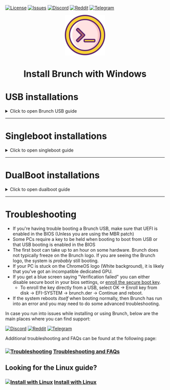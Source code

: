 <div id="top"></div>

<!-- Shields/Logos -->
[![License][license-shield]][license-url]
[![Issues][issues-shield]][issues-url]
[![Discord][discord-shield]][discord-url]
[![Reddit][reddit-shield]][reddit-url]
[![Telegram][telegram-shield]][telegram-url]
<!-- Project Logo -->
<p align="center">
  <a href="https://github.com/sebanc/brunch" title="Brunch">
   <img src="./images/terminal_icon-512.png" width="128px" alt="Logo"/>
  </a>
</p>
<h1 align="center">Install Brunch with Windows</h1>

<!-- Installation Guides -->
# USB installations

<details>
  <summary>Click to open Brunch USB guide</summary>

### Requirements
- Administrator access.
- Target Disk/USB must be 16 GB minimum.
  - You will also need about 16 GB of free space in your Windows installation.
- A linux installation vis WSL2
- `pv`, `tar`, `unzip` and `cgpt` packages.
- A [compatible PC][compatibility] to boot Brunch on.
- An entry level understanding of the linux terminal.
  - This guide aims to make this process as easy as possible, but knowing the basics is expected.

## Getting Started
This guide is for installing Brunch to a USB (or other disk) using Windows. This guide is also required when singlebooting or dualbooting. To begin, boot into Windows.

### Recoveries
Download a recovery suitable for your CPU. The list below can help you select one. You do *not* need to select a recovery that matches the latest Brunch release number, the most recent avaliable is typically fine.
#### Intel
* ["rammus" is suggested for 1st gen -> 9th gen.][recovery-rammus]
* ["volteer" is suggested for 10th & 11th gen.][recovery-volteer]
  * [11th gen (and some 10th gen) may need kernel 5.10][changing-kernels] 
#### AMD
* ["grunt" is suggested for Stoney Ridge & Bristol Ridge.][recovery-grunt]
* ["zork" is suggested for Ryzen.][recovery-zork]
  * [Ryzen 4xxx devices need kernel 5.10][changing-kernels]
Recoveries can be found by clicking the above links. They can also be found by going to [cros.tech][cros-tech] or the [cros-updates-serving][cros-official] site and searching for the recovery you want.

After selecting the recovery you want, you can select a specific release. Posted releases may be behind the current release, this is normal and you can update into the current release later. It is usually suggested to use the latest release avaliable.

### Gathering Files
Download the Brunch files from this GitHub repository. Do not use files found on other sites or linked in videos online. The [releases tab][releases-tab] can be found at the bottom of the right-hand column on the main GitHub page, but it is generally suggested to use the [latest release][latest-release].

When downloading a release, select the brunch...tar.gz file from the assets at the bottom of the release post. You do not need the source code files, do not download them.

Before continuing, you will need a linux distro installed from the Microsoft Store using WSL2, and the distro must be set up and ready to use. Please refer to online resources for this as the setup can be complicated for some systems.

### Prepare the Terminal
Once both files have been downloaded, the Brunch release and your chosen ChromeOS recovery, Launch WSL2.
* Make sure that pv, cgpt, tar and unzip are installed.

```sudo apt update && sudo apt -y install pv cgpt tar unzip```
  * My example uses `apt`, a package manager for Debian and Ubuntu based distros. If you use Arch, you will need [vboot-utils][vboot-utils] for access to cgpt and a different package manager may be needed to install the rest.

* Some Linux releases may require the `universe` repo to install some of the above dependencies. If you get any errors about a dependency being unavaliable, add the `universe` repo with this command, and then try the previous step again afterwards.

```sudo add-apt-repository universe```
* After all dependencies have been installed, `cd` into the directory where your files were downloaded.
  * Replace `username` with your *Windows* username.
  * The linux terminal is Case Sensitive, be mindful of capital letters.

```cd /mnt/c/Users/username/Downloads```
* Extract the Brunch archive using `tar`
  * Replace `brunch_filename.tar.gz` with the file's actual filename.

```tar zxvf brunch_filename.tar.gz```
* Extract the ChromeOS recovery using `unzip`
  * Replace `chromeos_filename.bin.zip` with the file's actual filename.

```unzip chromeos_filename.bin.zip```

Once completed, you will have 4 new files from the brunch archive, and a recovery bin that we will use in the next step.

### Special instructions for Legacy devices **only**
This step is only needed for legacy boot devices that do not support UEFI. If your PC supports UEFI, _skip this step!_
* If you need it, this is when you should download the [MBR patch][mbr-patch] from the main branch and extract it with `tar`.
  * This file will overwrite some of the files you've already extracted, this is supposed to happen.

```tar zxvf mbr_support.tar.gz```

### Install Brunch

* Once you've got your files ready, you're ready to install Brunch.
  * As before, replace `chromeos_filename.bin` with the bin file's actual filename.

```sudo bash chromeos-install.sh -src chromeos_filename.bin -dst chromeos.img```

The script will ask for confirmation. If you're ready to install, type `yes` into the prompt.

The installation may take some time depending on the speed of your disk, please be patient. There may be a couple of GPT Header errors, which can be safely ignored. 

The installation will report that ChromeOS was installed when it is finished. Before closing the terminal, make sure that there are no additional errors in the terminal. If there are no errors, then you are good to go!

### Making the USB

Since WSL2 does not have direct disk access, we make an img with WSL2 and then use another program such as [Rufus][rufus-link] or [Etcher][etcher-link] to write the disk to a USB. Open the program of your choice, select the chromeos.img in your Downloads folder and write it to your USB.

### Next Steps
  
If you installed to a USB or a second internal disk, then you should be ready to boot into Brunch. If you've installed to a USB, keep it plugged in and reboot. It is normal for the first boot to take a very long time, please be patient.

* The first boot is the best time to setup anything important such as [changing kernels][changing-kernels] or [framework options][framework-options] by selecting the "ChromeOS (Settings)" boot option.

* At this point, your device may incorrectly state that your installation is only 14 GB, regardless of it's actual size. This can be fixed by opening a developer shell on the startup screen with **Ctrl + Alt + F2**.
  * Log in as `root` there should be no password.
  * Enter `resize-data` then reboot the PC when it's finished. Your reported size should now be accurate.

## Secure Boot
  
If secure boot is enabled, a blue screen saying `Verification failed: (15) Access Denied` may appear upon boot. 
  * To enroll the key directly from a USB, select OK -> Enroll key from disk -> EFI-SYSTEM -> brunch.der -> Continue and reboot.

  </details>
  
***
 
# Singleboot installations

<details>
  <summary>Click to open singleboot guide</summary>

### Requirements
- Administrator access.
- Target Disk must be 16 GB minimum.
- Working Brunch USB.
- A [compatible PC][compatibility] to boot Brunch on.
- An entry level understanding of the linux terminal.
  - This guide aims to make this process as easy as possible, but knowing the basics is expected.

## Getting Started
  
This guide is for installing Brunch to a disk using a Brunch USB. This guide requires having a working Brunch USB to initiate the install, you can made one by following the [guide above][brunch-usb-guide-win]. To begin, boot into a working Brunch USB. 
Log into ChromeOS, and open a Crosh Shell with **Ctrl + Alt + T**, then enter `shell` at the prompt.

### Selecting a Target Disk
  
Before continuing, you will need to know what disk you want to install to. Be absolutely sure **before** you continue, this installation will erase **everything** on that disk, including other partitions. The disk must be at least 16 GB, or the installation will fail. There are several ways to determine which disk is your target, in my example I'll be using `lsblk`.
  
```lsblk -e7```
  
This command will show your disks, and the partitions on them. It will also show their sizes and if they are currently mounted. Use this information to determine which disk is your target.
  
***
  
#### Tips:
  
* Your target will **never** be zram or a loop device.
* Some PCs may require RAID to be disabled before showing your disks correctly.
* For this installation, a USB is treated the same as any HDD or SSD.
* If there is an EFI mountpoint on a disk that disk is your boot disk.
  * You **cannot** install Brunch directly onto the same disk you are currently booting from.
* When doing a singleboot installation, your target will **not** be a partition. This method installs to the *entire* disk.
  
  ***
  
### Install Brunch
  
* Once you've determined your target disk, you're ready to install Brunch.
  * You will replace `disk` with your target disk. (Such as `sdb`, `mmcblk0` or `nvme0n1` for example)
  
```sudo chromeos-install -dst /dev/disk -s size```
  
The script will ask for confirmation. If you're ready to install, type `yes` into the prompt.
  
The installation may take some time depending on the speed of your target disk, please be patient. There may be a couple of GPT Header errors, which can be safely ignored. 
  
The installation will report that ChromeOS was installed when it is finished. Before closing the terminal, make sure that there are no additional errors in the terminal. If there are no errors, then you are good to go!

### Next Steps
  
It is normal for the first boot to take a very long time, please be patient.

* The first boot is the best time to setup anything important such as [changing kernels][changing-kernels] or [framework options][framework-options] by selecting the "ChromeOS (Settings)" boot option.
  
</details>  
  
  ***
 
# DualBoot installations

<details>
  <summary>Click to open dualboot guide</summary>

### Requirements
- Administrator access.
- Target Partition must be 16 GB minimum.
- Working Brunch USB.
- A [compatible PC][compatibility] to boot Brunch on.
- An entry level understanding of the linux terminal.
  - This guide aims to make this process as easy as possible, but knowing the basics is expected.
- [Grub2Win][grub2win] Bootloader.
- Hibernate and Fast Startup must be **disabled**.

## Getting Started
  
This guide is for installing Brunch to a partition using a Brunch USB. This guide requires having a working Brunch USB to initiate the install, you can made one by following the [guide above][brunch-usb-guide-win]. To begin, boot into a working Brunch USB. 
Log into ChromeOS, and open a Crosh Shell with **Ctrl + Alt + T**, then enter `shell` at the prompt.

## Selecting a Target Partition
  
Before continuing, you will need to know what partition you want to install to. The partition must be at least 16 GB, or the installation will fail. There are several ways to determine which partition is your target, in my example I'll be using `lsblk`.

```lsblk -e7```
  
This command will show your disks, and the partitions on them. It will also show their sizes and if they are currently mounted. Use this information to determine which partition is your target.
  
***
  
#### Tips:
  
* Your target will **never** be zram or a loop device.
* Some PCs may require RAID to be disabled before showing your disks correctly.
* If there is an EFI mountpoint on a disk that disk is your boot disk.
* When doing a dualboot installation, your target will be a partition. This method creates an img file on that partition.
* The target partition does *not* need to be on the same disk as your linux install.
* If you have not made a partition yet, *make one before continuing.*
* To access the partition from Windows, the partition must be formatted as NTFS.
  
*** 
  
### Mount the Partition
  
* After determining your target partition, make a directory to mount it onto.
  
```mkdir -p ~/tmpmount```
* Then mount the partition to that mountpoint.
  * Replace `part` with the partition's actual name. (Such as `sda3`, `mmcblk0p5` or `nvme0n1p4` for example)
  
```sudo mount /dev/part ~/tmpmount```
  
### Install Brunch
  
* Once you've mounted your target partition, you're ready to install Brunch.
  * You will replace `size` with a whole number. (Such as `14`, `20`, or `100` for example)
    * The number must be a *minimum* of 14, but *less* than the avaliable space on your partition in GB.
  
```sudo chromeos-install -dst ~/tmpmount/chromeos.img -s size```
  
The script will ask for confirmation. If you're ready to install, type `yes` into the prompt.
  
The installation may take some time depending on the speed of your target disk, please be patient. There may be a couple of GPT Header errors, which can be safely ignored. If you are told that there is not enough space to install, reduce the number at the end of your command until it fits. It is normal that the img cannot take the entire space of the partition, as some of that space is reserved by the system.

  The installation will report that ChromeOS was installed when it is finished. Before continuing, make sure that there are no additional errors in the terminal. If there are no errors, then you are good to continue!
  
### Save the Grub Config
  
Copy the Grub Boot Entries that are displayed in the terminal. (All of the text *between* the lines of asterisks `********`) There will be two of them together, you should copy both entries as they are both used by Brunch. 
* To make these boot entries accessible to Windows, we will copy them into a text file on your target partiton.
  
  ```sudo nano ~/tmpmount/chromeos.grub.txt````
* Paste the boot entries you copied before, then exit with **Ctrl + X**, then press **Y** to save and **Enter** to confirm.
  
* At this point we can safely unmount the target partition.
  
  ```sudo umount ~/tmpmount```
  
### Set up Grub2Win
Reboot into Windows and install [Grub2win][grub2win] if you have not already, then launch the program.
  
  * Click on the `Manage Boot Menu` button, then `Add A New Entry`.
  
  * Select `Submenu` from the 'Type' section, and input `ChromeOS` as the title.
  
  * Now, click `Edit Custom Code`. This will open a text file. Open the chromeos.grub.txt file we saved earlier, it's on the same partiton as your chromeos.img. Copy the grub boot entries saved in that file and copy them into Grub2win.
    * At this point, it is suggested that you **remove** the `rmmod tpm` line.
  
  * Click `Ok` and `Apply` to save your entries into Grub2win.
    * Your entry will not be saved unless you click *both* `Ok` *and* `Apply`.
  
At this point, you are ready to reboot and you'll be greeted by the Grub2win menu instead of booting into Windows. 

### Next Steps
  
It is normal for the first boot to take a very long time, please be patient.

* The first boot is the best time to setup anything important such as [changing kernels][changing-kernels] or [framework options][framework-options] by selecting the "ChromeOS (Settings)" boot option.

  </details>
 
 ***
 
# Troubleshooting
* If you're having trouble booting a Brunch USB, make sure that UEFI is enabled in the BIOS (Unless you are using the MBR patch)
* Some PCs require a key to be held when booting to boot from USB or that USB booting is enabled in the BIOS
* The first boot can take up to an hour on some hardware. Brunch does not typically freeze on the Brunch logo. If you are seeing the Brunch logo, the system is _probably_ still booting.
* If your PC is stuck on the ChromeOS logo (White background), it is likely that you've got an incompatible dedicated GPU.
* If you get a blue screen saying "Verification failed" you can either disable secure boot in your bios settings, or [enroll the secure boot key][secure-boot].
  * To enroll the key directly from a USB, select OK -> Enroll key from disk -> EFI-SYSTEM -> brunch.der -> Continue and reboot.
* If the system reboots _itself_ when booting normally, then Brunch has run into an error and you may need to do some advanced troubleshooting.

In case you run into issues while installing or using Brunch, below are the main places where you can find support:

[![Discord][discord-shield]][discord-url]
[![Reddit][reddit-shield]][reddit-url]
[![Telegram][telegram-shield]][telegram-url]

Additional troubleshooting and FAQs can be found at the following page:

### [![Troubleshooting][decon-icon-24]][troubleshooting-and-faqs]  [Troubleshooting and FAQs][troubleshooting-and-faqs]

<!-- Alternate Guide -->
## Looking for the Linux guide?
### [![Install with Linux][linux-img]][linux-guide]  [Install with Linux][Linux-guide]

<!-- Reference Links -->
<!-- Badges -->
[license-shield]: https://img.shields.io/github/license/sebanc/brunch?label=License&logo=Github&style=flat-square
[license-url]: ./LICENSE
[forks-shield]: https://img.shields.io/github/forks/sebanc/brunch?label=Forks&logo=Github&style=flat-square
[forks-url]: https://github.com/sebanc/brunch/fork
[stars-shield]: https://img.shields.io/github/stars/sebanc/brunch?label=Stars&logo=Github&style=flat-square
[stars-url]: https://github.com/sebanc/brunch/stargazers
[issues-shield]: https://img.shields.io/github/issues/sebanc/brunch?label=Issues&logo=Github&style=flat-square
[issues-url]: https://github.com/sebanc/brunch/issues
[pulls-shield]: https://img.shields.io/github/issues-pr/sebanc/brunch?label=Pull%20Requests&logo=Github&style=flat-square
[pulls-url]: https://github.com/sebanc/brunch/pulls
[discord-shield]: https://img.shields.io/badge/Discord-Join-7289da?style=flat-square&logo=discord&logoColor=%23FFFFFF
[discord-url]: https://discord.gg/x2EgK2M
[telegram-shield]: https://img.shields.io/badge/Telegram-Join-0088cc?style=flat-square&logo=telegram&logoColor=%23FFFFFF
[telegram-url]: https://t.me/chromeosforpc
[reddit-shield]: https://img.shields.io/badge/Reddit-Join-FF5700?style=flat-square&logo=reddit&logoColor=%23FFFFFF
[reddit-url]: https://www.reddit.com/r/Brunchbook

<!-- Outbound Links -->
[croissant]: https://github.com/imperador/chromefy
[swtpm]: https://github.com/stefanberger/swtpm
[linux-surface]: https://github.com/linux-surface/linux-surface
[chromebrew]: https://github.com/skycocker/chromebrew
[intel-cpus]: https://en.wikipedia.org/wiki/Intel_Core
[intel-list]: https://en.wikipedia.org/wiki/List_of_Intel_CPU_microarchitectures
[atom-cpus]: https://en.wikipedia.org/wiki/Intel_Atom
[atom-list]: https://en.wikipedia.org/wiki/List_of_Intel_Atom_microprocessors
[amd-sr-list]: https://en.wikipedia.org/wiki/List_of_AMD_accelerated_processing_units#%22Stoney_Ridge%22_(2016)
[amd-ry-list]: https://en.wikipedia.org/wiki/List_of_AMD_Ryzen_processors
[recovery-rammus]: https://cros.tech/device/rammus
[recovery-volteer]: https://cros.tech/device/volteer
[recovery-grunt]: https://cros.tech/device/grunt
[recovery-zork]: https://cros.tech/device/zork
[cros-tech]: https://cros.tech/
[cros-official]: https://cros-updates-serving.appspot.com/
[vboot-utils]: https://aur.archlinux.org/packages/vboot-utils
[rufus-link]: https://rufus.ie/
[etcher-link]: https://www.balena.io/etcher/
[grub2win]: https://sourceforge.net/projects/grub2win/

<!-- Images -->
[decon-icon-24]: ./images/decon_icon-24.png
[decon-icon-512]: ./images/decon_icon-512.png
[terminal-icon-24]: ./images/terminal_icon-24.png
[terminal-icon-512]: ./images/terminal_icon-512.png
[settings-icon-512]: ./images/settings_icon-512.png
[windows-img]: https://img.icons8.com/color/24/000000/windows-10.png
[linux-img]: https://img.icons8.com/color/24/000000/linux--v1.png

<!-- Internal Links -->
[cpu-wiki]: https://github.com/sebanc/brunch/wiki/CPUs-&-Recoveries
[windows-guide]: ./install-with-windows.md
[linux-guide]: ./install-with-linux.md
[troubleshooting-and-faqs]: ./troubleshooting-and-faqs.md
[compatibility]: ./README.md#supported-hardware
[changing-kernels]: ./troubleshooting-and-faqs.md#kernels
[framework-options]: ./troubleshooting-and-faqs.md#framework-options
[releases-tab]: https://github.com/sebanc/brunch/releases
[latest-release]: https://github.com/sebanc/brunch/releases/latest
[mbr-patch]: https://github.com/sebanc/brunch/raw/master/mbr_support.tar.gz
[brunch-der]: https://github.com/sebanc/brunch/raw/master/brunch.der
[secure-boot]: ./install-with-linux.md#secure-boot
[brunch-usb-guide-win]:  ./install-with-windows.md#usb-installations
[brunch-usb-guide-lin]:  ./install-with-linux.md#usb-installations
